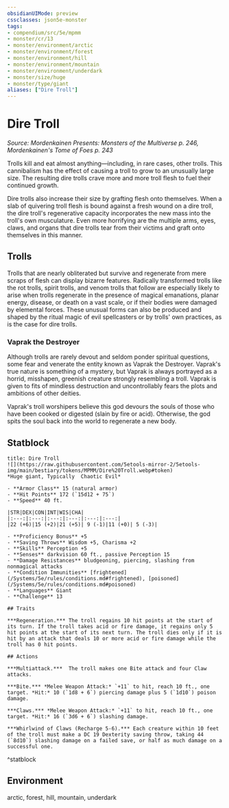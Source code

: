 ```yaml
---
obsidianUIMode: preview
cssclasses: json5e-monster
tags:
- compendium/src/5e/mpmm
- monster/cr/13
- monster/environment/arctic
- monster/environment/forest
- monster/environment/hill
- monster/environment/mountain
- monster/environment/underdark
- monster/size/huge
- monster/type/giant
aliases: ["Dire Troll"]
---
```

# Dire Troll
*Source: Mordenkainen Presents: Monsters of the Multiverse p. 246, Mordenkainen's Tome of Foes p. 243*  

Trolls kill and eat almost anything—including, in rare cases, other trolls. This cannibalism has the effect of causing a troll to grow to an unusually large size. The resulting dire trolls crave more and more troll flesh to fuel their continued growth.

Dire trolls also increase their size by grafting flesh onto themselves. When a slab of quivering troll flesh is bound against a fresh wound on a dire troll, the dire troll's regenerative capacity incorporates the new mass into the troll's own musculature. Even more horrifying are the multiple arms, eyes, claws, and organs that dire trolls tear from their victims and graft onto themselves in this manner.

## Trolls

Trolls that are nearly obliterated but survive and regenerate from mere scraps of flesh can display bizarre features. Radically transformed trolls like the rot trolls, spirit trolls, and venom trolls that follow are especially likely to arise when trolls regenerate in the presence of magical emanations, planar energy, disease, or death on a vast scale, or if their bodies were damaged by elemental forces. These unusual forms can also be produced and shaped by the ritual magic of evil spellcasters or by trolls' own practices, as is the case for dire trolls.

### Vaprak the Destroyer

Although trolls are rarely devout and seldom ponder spiritual questions, some fear and venerate the entity known as Vaprak the Destroyer. Vaprak's true nature is something of a mystery, but Vaprak is always portrayed as a horrid, misshapen, greenish creature strongly resembling a troll. Vaprak is given to fits of mindless destruction and uncontrollably fears the plots and ambitions of other deities.

Vaprak's troll worshipers believe this god devours the souls of those who have been cooked or digested (slain by fire or acid). Otherwise, the god spits the soul back into the world to regenerate a new body.

## Statblock

```ad-statblock
title: Dire Troll
![](https://raw.githubusercontent.com/5etools-mirror-2/5etools-img/main/bestiary/tokens/MPMM/Dire%20Troll.webp#token)
*Huge giant, Typically  Chaotic Evil*

- **Armor Class** 15 (natural armor)
- **Hit Points** 172 (`15d12 + 75`)
- **Speed** 40 ft.

|STR|DEX|CON|INT|WIS|CHA|
|:---:|:---:|:---:|:---:|:---:|:---:|
|22 (+6)|15 (+2)|21 (+5)| 9 (-1)|11 (+0)| 5 (-3)|

- **Proficiency Bonus** +5
- **Saving Throws** Wisdom +5, Charisma +2
- **Skills** Perception +5
- **Senses** darkvision 60 ft., passive Perception 15
- **Damage Resistances** bludgeoning, piercing, slashing from nonmagical attacks
- **Condition Immunities** [frightened](/Systems/5e/rules/conditions.md#frightened), [poisoned](/Systems/5e/rules/conditions.md#poisoned)
- **Languages** Giant
- **Challenge** 13

## Traits

***Regeneration.*** The troll regains 10 hit points at the start of its turn. If the troll takes acid or fire damage, it regains only 5 hit points at the start of its next turn. The troll dies only if it is hit by an attack that deals 10 or more acid or fire damage while the troll has 0 hit points.

## Actions

***Multiattack.***  The troll makes one Bite attack and four Claw attacks.

***Bite.*** *Melee Weapon Attack:* `+11` to hit, reach 10 ft., one target. *Hit:* 10 (`1d8 + 6`) piercing damage plus 5 (`1d10`) poison damage.

***Claws.*** *Melee Weapon Attack:* `+11` to hit, reach 10 ft., one target. *Hit:* 16 (`3d6 + 6`) slashing damage.

***Whirlwind of Claws (Recharge 5-6).*** Each creature within 10 feet of the troll must make a DC 19 Dexterity saving throw, taking 44 (`8d10`) slashing damage on a failed save, or half as much damage on a successful one.
```
^statblock

## Environment

arctic, forest, hill, mountain, underdark
